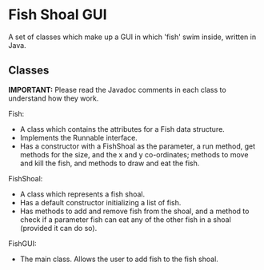 # Fish Shoal GUI

A set of classes which make up a GUI in which 'fish' swim inside, written in Java.

## Classes

**IMPORTANT:** Please read the Javadoc comments in each class to understand how they work.

Fish: 

* A class which contains the attributes for a Fish data structure. 
* Implements the Runnable interface.
* Has a constructor with a FishShoal as the parameter, a run method, get methods for the size, and the x and y co-ordinates; methods to move and kill the fish, and methods to draw and eat the fish.

FishShoal:

* A class which represents a fish shoal.
* Has a default constructor initializing a list of fish.
* Has methods to add and remove fish from the shoal, and a method to check if a parameter fish can eat any of the other fish in a shoal (provided it can do so).

FishGUI:

* The main class. Allows the user to add fish to the fish shoal.
